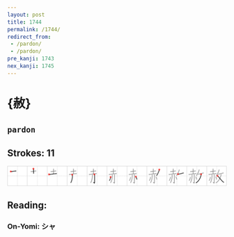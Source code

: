 ```yaml
---
layout: post
title: 1744
permalink: /1744/
redirect_from:
 - /pardon/
 - /pardon/
pre_kanji: 1743
nex_kanji: 1745
---
```


# {赦}

## `pardon`

## Strokes: 11

<div class="stroke"><img src="../images/E8B5A6.png" /></div>

## Reading:

### On-Yomi: シャ
